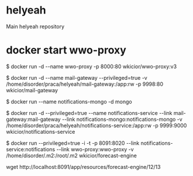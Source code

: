 # helyeah
Main helyeah repository
# docker start wwo-proxy
$ docker run -d --name wwo-proxy -p 8000:80 wkicior/wwo-proxy:v3

$ docker run -d --name mail-gateway --privileged=true -v /home/disorder/praca/helyeah/mail-gateway:/app:rw -p 9998:80 wkicior/mail-gateway

$ docker run --name notifications-mongo -d mongo

$ docker run -d --privileged=true --name notifications-service --link mail-gateway:mail-gateway --link notifications-mongo:notifications-mongo -v /home/disorder/praca/helyeah/notifications-service:/app:rw -p 9999:9000 wkicior/notifications-service

$ docker run --privileged=true -i -t -p 8091:8020 --link notifications-service:notifications --link wwo-proxy:wwo-proxy -v /home/disorder/.m2:/root/.m2 wkicior/forecast-engine


wget http://localhost:8091/app/resources/forecast-engine/12/13
